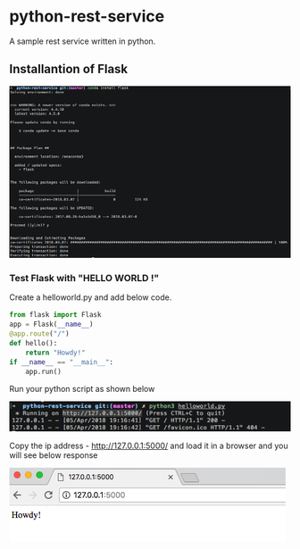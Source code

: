 # python-rest-service

A sample rest service written in python.

## Installantion of Flask

![Flash Installation](/images/FlaskInstallation.png)

### Test Flask with "HELLO WORLD !"

Create a helloworld.py and add below code.

```python
from flask import Flask
app = Flask(__name__)
@app.route("/")
def hello():
    return "Howdy!"
if __name__ == "__main__":
    app.run()
```

Run your python script as shown below

![Executing Script](/images/ScriptExecution.png)

Copy the ip address - http://127.0.0.1:5000/ and load it in a browser and you will see below response

![Response](/images/Response.png)
